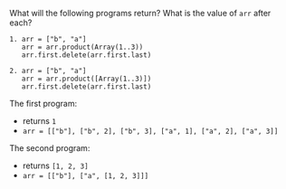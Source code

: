 What will the following programs return? What is the value of `arr` after each?

```
1. arr = ["b", "a"]
   arr = arr.product(Array(1..3))
   arr.first.delete(arr.first.last)

2. arr = ["b", "a"]
   arr = arr.product([Array(1..3)])
   arr.first.delete(arr.first.last)
```

The first program:
- returns `1`
- `arr = [["b"], ["b", 2], ["b", 3], ["a", 1], ["a", 2], ["a", 3]]`

The second program:
- returns `[1, 2, 3]`
- `arr = [["b"], ["a", [1, 2, 3]]]`
